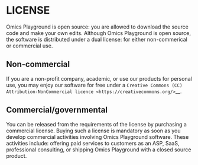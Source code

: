# LICENSE 

Omics Playground is open source: you are allowed to download the
source code and make your own edits. Although Omics Playground is open
source, the software is distributed under a dual license: for
either non-commerical or commercial use.


## Non-commercial

If you are a non-profit company, academic, or use our products for 
personal use, you may enjoy our software for free under a 
`Creative Commons (CC) Attribution-NonCommercial licence
<https://creativecommons.org/>`__.


## Commercial/governmental

You can be released from the requirements of the license by purchasing
a commercial license. Buying such a license is mandatory as soon as
you develop commercial activities involving Omics Playground software. 
These activities include: offering paid services to customers as an ASP,
SaaS, professional consulting, or shipping Omics Playground with a
closed source product.


